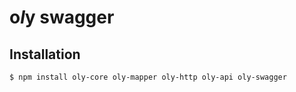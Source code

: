 # o*l*y swagger

## Installation

```bash
$ npm install oly-core oly-mapper oly-http oly-api oly-swagger
```
